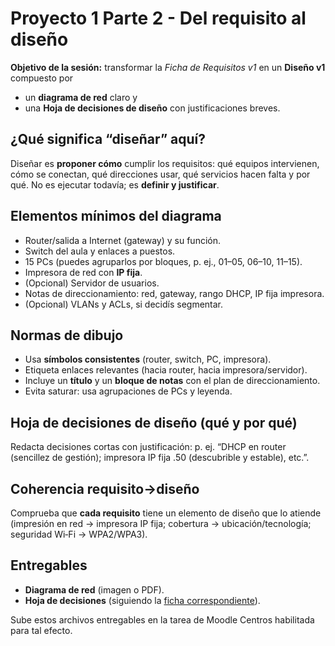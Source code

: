 # Proyecto 1 Parte 2 - Del requisito al diseño

**Objetivo de la sesión:** transformar la *Ficha de Requisitos v1* en un **Diseño v1** compuesto por

- un **diagrama de red** claro y 
- una **Hoja de decisiones de diseño** con justificaciones breves.

## ¿Qué significa “diseñar” aquí?
Diseñar es **proponer cómo** cumplir los requisitos: qué equipos intervienen, cómo se conectan,
qué direcciones usar, qué servicios hacen falta y por qué. No es ejecutar todavía; es **definir y justificar**.

## Elementos mínimos del diagrama
- Router/salida a Internet (gateway) y su función.
- Switch del aula y enlaces a puestos.
- 15 PCs (puedes agruparlos por bloques, p. ej., 01–05, 06–10, 11–15).
- Impresora de red con **IP fija**.
- (Opcional) Servidor de usuarios.
- Notas de direccionamiento: red, gateway, rango DHCP, IP fija impresora.
- (Opcional) VLANs y ACLs, si decidís segmentar.

## Normas de dibujo
- Usa **símbolos consistentes** (router, switch, PC, impresora).
- Etiqueta enlaces relevantes (hacia router, hacia impresora/servidor).
- Incluye un **título** y un **bloque de notas** con el plan de direccionamiento.
- Evita saturar: usa agrupaciones de PCs y leyenda.

## Hoja de decisiones de diseño (qué y por qué)
Redacta decisiones cortas con justificación: p. ej. “DHCP en router (sencillez de gestión); impresora IP fija .50 (descubrible y estable), etc.”.

## Coherencia requisito→diseño
Comprueba que **cada requisito** tiene un elemento de diseño que lo atiende (impresión en red → impresora IP fija; cobertura → ubicación/tecnología; seguridad Wi‑Fi → WPA2/WPA3).

## Entregables
- **Diagrama de red** (imagen o PDF).
- **Hoja de decisiones** (siguiendo la [ficha correspondiente](https://docs.google.com/document/d/1UIiYqt9voJIugczHqJBq6F_4GGD4Ob8ySGMbz5Gdd78/edit?usp=sharing)).

Sube estos archivos entregables en la tarea de Moodle Centros habilitada para tal efecto.